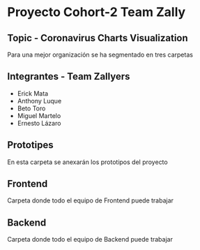 # Proyecto Cohort-2 Team Zally

## Topic - Coronavirus Charts Visualization 

Para una mejor organización se ha segmentado en tres carpetas

## Integrantes - Team Zallyers
- Erick Mata
- Anthony Luque
- Beto Toro
- Miguel Martelo
- Ernesto Lázaro

## Prototipes
En esta carpeta se anexarán los prototipos del proyecto

## Frontend
Carpeta donde todo el equipo de Frontend puede trabajar

## Backend
Carpeta donde todo el equipo de Backend puede trabajar


